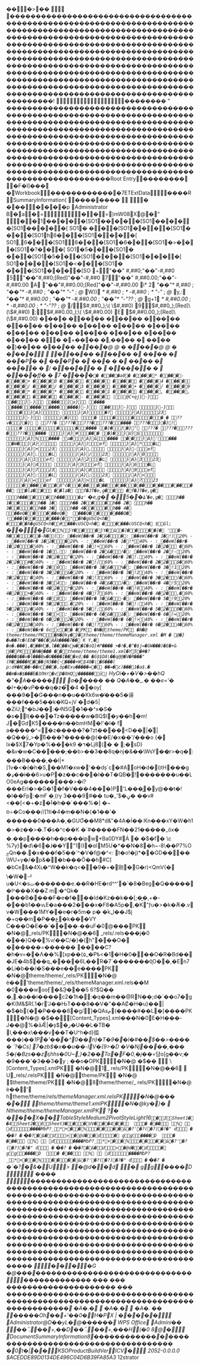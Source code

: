 ��ࡱ�                >  ��                                ����        ����������������������������������������������������������������������������������������������������������������������������������������������������������������������������������������������������������������������������������������������������������������������������������������������������������������������������������������������������������������������������������������������������������������������������������������������������!                                                                                           ��������   "   ��������������������������������������������������������������������������������������������������������������������������������������������������������������������������������������������������������������������������������������������������������������������������������������������������������������������������������������������������������������������������������������������R o o t  E n t r y                                               ��������         �      F            �I]���   �      W o r k b o o k                                                  ������������                                       �7      E T E x t D a t a                                                      ����                                        R       S u m m a r y I n f o r m a t i o n                           ( ����   ����                                                  � ���   �  ��    �   \ p  A d m i n i s t r a t o r  B  �a   �  =                �   �   =      )mW08      X@    �    "       �   �    1  �   ��    � �[SO1  �   ��    � �[SO1  �   ��    � �[SO1  �   ��    � �[SO1  �     �   � �[SO1  �    �   � �[SO1  �     �    � �[SO1  h  6 �    � �[SO1  �   �    � �[SO1  ,  6 �    � �[SO1    6 �    � �[SO1  �   6 �    � �[SO1  �   > �    � �[SO1  �   ? �    � �[SO1  �   5 �    � �[SO1  �     �    � �[SO1  �   5 �    � �[SO1  �    �    � �[SO1  �    �    � �[SO1  �    �    � �[SO1  �   < �    � �[SO1  �     �    � �[SO1  �    �    � �[SO +   " ��" # , # # 0 ; " ��" \ - # , # # 0  5   " ��" # , # # 0 ; [ R e d ] " ��" \ - # , # # 0  7   " ��" # , # # 0 . 0 0 ; " ��" \ - # , # # 0 . 0 0  A    " ��" # , # # 0 . 0 0 ; [ R e d ] " ��" \ - # , # # 0 . 0 0  i * 2 _   " ��" *   # , # # 0 _   ; _   " ��" *   \ - # , # # 0 _   ; _   " ��" *   " - " _   ; _   @ _    W ) ) _   *  # , # # 0 _   ; _   *   \ - # , # # 0 _   ; _   *   " - " _   ; _   @ _    y , : _   " ��" *   # , # # 0 . 0 0 _  ; _   " ��" *   \ - # , # # 0 . 0 0 _   ; _   " ��" *   " - " ? ? _   ; _   @ _    g + 1 _   *   # , # # 0 . 0 0 _  ; _   *   \ - # , # # 0 . 0 0 _   ; _   *   " - " ? ? _   ; _   @ _    /   \ $ # , # # 0 _ ) ; \ ( \ $ # , # # 0 \ )  9   \ $ # , # # 0 _ ) ; [ R e d ] \ ( \ $ # , # # 0 \ )  ;   \ $ # , # # 0 . 0 0 _ ) ; \ ( \ $ # , # # 0 . 0 0 \ )  E    \ $ # , # # 0 . 0 0 _ ) ; [ R e d ] \ ( \ $ # , # # 0 . 0 0 \ ) �      ��           � �     ��  �        � �     ��  �        � �     ��  �        � �     ��  �        ��      ��  �        � �      ��  �        � �      ��  �        � �      ��  �        � �      ��  �        ��      ��  �        � �      ��  �        � �      ��  �        � �      ��  �        � �      ��  �        ��                  � �    + ��  �        � �    , ��  �        � �      ��  �        � �    ) ��  �        ��    * ��  �        � �     ��  �  @ @   � �     ��  �  @ @   � �      ��  �    �     ��  �        ��     ��  �        � �      ��  �        � �      ��  � P     � �      ��  � P     � �      ��  �        ��      ��  �        � �      ��  �� �  / �     ��  �� �   �     ��  �� �   �     ��  �ff� �  7�     ��  � `     � �     ��  � a  0  � �     ��  �       * �     ��  �       - �     ��  �       + �     ��  �       0 �     ��  �        �     ��  �        �     ��  �        �     ��  �       4 �     ��  �        �     ��  �       / �     ��  �       / �     ��  �       3 �     ��  �        �     ��  �       + �     ��  �       / �     ��  �       9 �     ��  �       * �     ��  �       * �     ��  �        �     ��  �       1 �     ��  �        �     ��  �       , �     ��  �       , �     ��  �        �     ��  �        �     ��  �       - �     ��  �        | |            @ C+qj}- }                        ��          }- }                      � ��          }x }                      ����              ����             ����             ����             ����        }- }                      �  �          }- }                                   }- }                      �          }A }                                                   }A }                   �?                              }A }                   23                              }- }                                   }� }                      �              �             �             �             �̙�              ??v�          }� }                       ???�              ???�             ???�             ???�             ����              ???�          }� }            !          �              �             �             �             ����              �} �          }� }            "          ???�              ???�             ???�             ???�             ����                            }A }            #         ���              �} �          }U }            $                                                       }A }            %         ����               a �          }A }            &         ����              � �          }A }            '         ���              �W �          }A }            (                                        }A }            )       ef                              }A }            *       �L                              }A }            +       23                              }A }            ,                                        }A }            -       ef                              }A }            .       �L                              }A }            /       23                              }A }            0                                        }A }            1       ef                              }A }            2       �L                              }A }            3       23                              }A }            4                                        }A }            5       ef                              }A }            6       �L                              }A }            7       23                              }A }            8                                        }A }            9       ef                              }A }            :       �L                              }A }            ;       23                              }A }            <                                         }A }            =       ef                               }A }            >       �L                               }A }            ?       23                               �  � �� �           � 8^ĉ    � ��� ��� ��� ��� ��� ��� � ��    �lʑ� �           � �lʑ    �    f�JT�e,g� �           � f�JT�e,g    �    h��� �          � h��    �   �ʑ'`�e,g� �          5� �ʑ'`�e,g    �    h��  1 � �          � h��  1     �    h��  2 � �          � h��  2     �    h��  3 � �          � h��  3     �    h��  4 � �          � h��  4     �    ��eQ� �          � ��eQ    �     ���Q� �          � ���Q    �  !  ���{� �          � ���{    � "  �h�gUSCQ<h�  �          � �h�gUSCQ<h    � #  ���cUSCQ<h�  �          � ���cUSCQ<h    �  $  Gl;`� �          � Gl;`    � %  }Y� �          � }Y    � &  �]� �          � �]    �  '  �-N� �          � �-N    � (  :_��eW[��r�  1 �& �          � :_��eW[��r�  1     �! )  2 0 %   -   :_��eW[��r�  1 �2 �          � 2 0 %   -   :_��eW[��r�  1     �! *  4 0 %   -   :_��eW[��r�  1 �2 �          � 4 0 %   -   :_��eW[��r�  1     �! +  6 0 %   -   :_��eW[��r�  1 �2 �           � 6 0 %   -   :_��eW[��r�  1     � ,  :_��eW[��r�  2 �& �          !� :_��eW[��r�  2     �! -  2 0 %   -   :_��eW[��r�  2 �2 �          "� 2 0 %   -   :_��eW[��r�  2     �! .  4 0 %   -   :_��eW[��r�  2 �2 �          #� 4 0 %   -   :_��eW[��r�  2     �! /  6 0 %   -   :_��eW[��r�  2 �2 �          $� 6 0 %   -   :_��eW[��r�  2     � 0  :_��eW[��r�  3 �& �          %� :_��eW[��r�  3     �! 1  2 0 %   -   :_��eW[��r�  3 �2 �          &� 2 0 %   -   :_��eW[��r�  3     �! 2  4 0 %   -   :_��eW[��r�  3 �2 �          '� 4 0 %   -   :_��eW[��r�  3     �! 3  6 0 %   -   :_��eW[��r�  3 �2 �          (� 6 0 %   -   :_��eW[��r�  3     � 4  :_��eW[��r�  4 �& �          )� :_��eW[��r�  4     �! 5  2 0 %   -   :_��eW[��r�  4 �2 �          *� 2 0 %   -   :_��eW[��r�  4     �! 6  4 0 %   -   :_��eW[��r�  4 �2 �          +� 4 0 %   -   :_��eW[��r�  4     �! 7  6 0 %   -   :_��eW[��r�  4 �2 �          ,� 6 0 %   -   :_��eW[��r�  4     � 8  :_��eW[��r�  5 �& �          -� :_��eW[��r�  5     �! 9  2 0 %   -   :_��eW[��r�  5 �2 �          .� 2 0 %   -   :_��eW[��r�  5     �! :  4 0 %   -   :_��eW[��r�  5 �2 �          /� 4 0 %   -   :_��eW[��r�  5     �! ;  6 0 %   -   :_��eW[��r�  5 �2 �          0� 6 0 %   -   :_��eW[��r�  5     � <  :_��eW[��r�  6 �& �          1� :_��eW[��r�  6     �! =  2 0 %   -   :_��eW[��r�  6 �2 �          2� 2 0 %   -   :_��eW[��r�  6     �! >  4 0 %   -   :_��eW[��r�  6 �2 �          3� 4 0 %   -   :_��eW[��r�  6     �! ?  6 0 %   -   :_��eW[��r�  6 �2 �          4� 6 0 %   -   :_��eW[��r�  6     c c                   �� �              PK      �N�@               theme/PK      �N�@                theme/theme/PK    �N�@ky�}   �      theme/theme/themeManager.xml �M � @�}�w��7c�(Eb�ˮ�� C�AǠҟ����7��՛K Y,� �e�.���|,���H�,l����xɴ��I�sQ}#Ր���� ֵ+�!�,�^�$j=�GW���)�E�+& 8�PK    �N�@��� �  �     theme/theme/theme1.xml�Y͏5�#�?����$��v�l���Bw�U����I���xd;�� �G$$DA\��q@@�V�R���"(R�����N���jN3��{~����+W$48�\�6���( p:d#�N��~��n���,ōp�Exu�����=� ��=�c)���1�a$.� ��m�x�$���Έ�3ЛНr�vD�0HQj������ũj`HyOi�+�Ѵ�>��hQ �"�A����� a����� �� Q�A֒��_.� ��e='� �I+�j�vP�� *�q�z�֩�4  �঱�ѹ[���9��G���n��u��Kk6w�̓���5�诬���f���5��k�KQ+jV �d�5|�ZiU;^�bJ��:�ʵN5G�1��^x�S� �s�l(����Tz�����w�BQ$I�y��h�m!J�GdK5����n��bmHM�!'�l� f a�����^=�z�����?�?zt����<D��|�ͧ|�Q��ӯ_>�܏6���?�����@(��E/�x��'/���o {�lx�$X7�Yp�%���k9 �ד�ǈ8(� � ;�sD}�&v�w�C�����;��b>��3��8q�ǌ�&�� \WsY��҉r>�q�:���B����,��I|*[1v�<�(�h�S,��M1�xw�'��dș`c�#AoH�d�i)tH���g �ډ��ɨ��6>u�P�z��c���I��T�QB�!�������u��LO0eAg������௕���>�i?���ErI�>�G�1�f�V��̇�4���)P'L���̭�y@��t�!�I��Fp:�mҒ �ˌ{ry 3���9#�� tu�_'$�ڼ� ��v#<��[<�+�z�آ�h��`���%�]�~ס÷�Co���//[1ti�4�m��N�{�1��'� ������0���A�,�GUƠ��M8*d&"�4A�Í��:Kn���xY�W�h1�>�z��>�.T�̉s�^c��K �`#�����FN��21�����_ӧx� �.��p����h��p���ipw*Ba0DY#Á � �$�f� \c %7y}�d\�6�ɺ��Y"1(I�ɑIM5U�*��N�8�h~-8\��P7%OݼQn��.�x���f�5��`^�V�f@�^<: t�o!�j)*��GD���� \WU+y�/�p&��b���Ö��h#C]�bCe&�4Xւ�^W��k�q<��9�+�刚�G�r)<QmV{�𷬜\�W�ᅼu�U<�sت�������e.��R�HE�rd^^'�՝� 8�Beg�Q������l˃���X��Z m:�^Qk����B����F�e�f���ld�Kz��k��[;�̰�,+�-���b1��v˪E�a���2���x�F8�A5p�,�K"խ�>�k�Ѫ�.vv�W���1MY��e�r�5m� p� �kڶ��J$j �+q��m�P��ع�k���VY C���O�E��`����˴��uF�0@���PK      �N�@               _rels/PK    �N�@�֧�   6      _rels/.rels���j�0 ���}Q��%v/��C/�} �(h"���O� ������=������ ����C?�h�v=��Ʌ��%[xp��{۵_�Pѣ<�1�H�0���O�R�Bd���JE�4b$��q_����6L��R�7`�������0̞O��,�En7�Li�b��/�S���e��е����PK      �N�@               theme/theme/_rels/PK    �N�@ ѐ��     '   theme/theme/_rels/themeManager.xml.rels��M �0���wooӺ�&݈Э���5 6?$Q�� �,.�a��i����c2�1h�:�q��m��@RN��;d�`��o7�g�K(M&$R(.1�r'J��ЊT���8��V�"��AȻ�H�u}��|�$�b{� �P����8�g/]�QAsم(����#��L�[����PK    �N�@ �$��        [Content_Types].xml���N�0E�H���-J��@%�ǎǢ|�ș$�ز�U��L�TB� l,���x\���v��T�U^h�d}㨫���)��*1P�'���^ח��0)�T�9��l�#��$��>�����    `?�Cs]7�zb$�x��u��-lV�{9>�D �V�ǋ����,��� 5�(�Bȥs��zҕhhs�0U~,}�2��To�F�0,�į�*�=댬o[g��v;� �9���'�3��3�y ;��o�OPK     �N�@ �$��                  \   [Content_Types].xmlPK       �N�@                        1  _rels/PK     �N�@�֧�   6               U  _rels/.relsPK       �N�@                            theme/PK      �N�@                         $   theme/theme/PK       �N�@                        8  theme/theme/_rels/PK     �N�@ ѐ��     '            h  theme/theme/_rels/themeManager.xml.relsPK     �N�@����  �                theme/theme/theme1.xmlPK     �N�@ky�}   �               N   theme/theme/themeManager.xmlPK        ?  �    � �              �X �          �     T a b l e S t y l e M e d i u m 2 P i v o t S t y l e L i g h t 1 6 `   �  3    S h e e t 1 �  �4    S h e e t 2 �  6    S h e e t 3 � �                    �  V V � �  �4 �          �           � ���                 %         d          ����MbP?_   *    +    �   �          %   �  �      �    �    &        �?'        �?(        �?)        �?� "   d          �`�`�? �`�`�? �& �                                   U                   > �    @   d       � �          d                 �    g g           ����D          � ���                 %         d          ����MbP?_   *    +    �   �          %   �  �      �    �    &        �?'        �?(        �?)        �?� "   d          �`�`�? �`�`�? �& �                                   U                   > �     @   d       � �          d                 �    g g           ����D          � ���                 %         d          ����MbP?_   *    +    �   �          %   �  �      �    �    &        �?'        �?(        �?)        �?� "   d          �`�`�? �` �`�? �& �                                   U                   > �     @   d       � �          d                  �    g g           ����D                                                                                                                       ����                                ������������������������������������������������������������������������������������������������������������������������������������������������������������������������������������������������������������������������������������������������������������������������������������������������������������������������������������������������������������������������������������������������������������������������������������������������  ��       ��G�@ ���  ��      ��      ��      ��      ��      ��      ��      ��      ��      ��      ��      ��      ��      ��      ��                                                 ��      �� ��           ��      ��      �� �   �� �    �� �    ��      �� ��   �� ��   �� ��   �� ��   �� �    �� �   ��  �   ��  �   ��  �   ��  �   ��  �   ��  �   ��  �   ��  �   ��  �   ��  �   ��  �   ��  �   ��  �   ��  �   ��  �   ��  �   ��  �   ��  �   ��  �   ��  �   ��  �   ��  �   ��  �   ��  �   ��  �   ��  �   ��  �   ���     �A  �.  �     �A  �.  �     �A  �.                                                    ��                       �����Oh�� +'��0   �         H      �P      X       |      �      �      �      �      �              A d m i n i s t r a t o r   @    D��yL�@   ������        W P S  O f f i c e                   A d m i n i ��                       ��՜.�� +,��D   ��՜.�� +,���   H         (      �0       8      @      �           D o c u m e n t S u m m a r y I n f o r m a t i o n           8  ������������                                       �                                                                          ������������                                                                                                                    ������������                                                                                                                    ������������                                                           �          0      t      �|      �      �            K S O P r o d u c t B u i l d V e r           I C V      �              2 0 5 2 - 0 . 0 . 0 . 0         $   A C E D D E 8 9 D 0 1 3 4 D E 4 9 6 C 0 4 D 6 B 3 9 F A 8 5 A 3 _ 1 2                                                               s t r a t o r                                                                                                                                                                                   